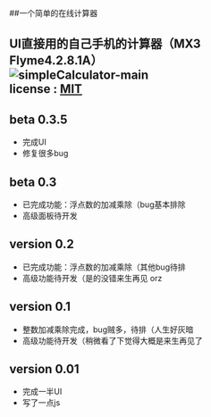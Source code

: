 ##一个简单的在线计算器

UI直接用的自己手机的计算器（MX3 Flyme4.2.8.1A）  
![simpleCalculator-main](http://7xiu7f.com1.z0.glb.clouddn.com/blog_simpleCalculator-main.png)  
license : [MIT](http://wkcole.github.com/license)  
 ---   
 beta 0.3.5   
 ---  
 * 完成UI   
 * 修复很多bug   
 
 beta 0.3   
 ---  
 * 已完成功能：浮点数的加减乘除（bug基本排除   
 * 高级面板待开发   
  
 version 0.2   
 ---  
 * 已完成功能：浮点数的加减乘除（其他bug待排   
 * 高级功能待开发（是的没错来生再见 orz  
  
 version 0.1  
 ---  
 * 整数加减乘除完成，bug贼多，待排（人生好灰暗   
 * 高级功能待开发（稍微看了下觉得大概是来生再见了   

 version 0.01  
 ---   
 * 完成一半UI  
 * 写了一点js